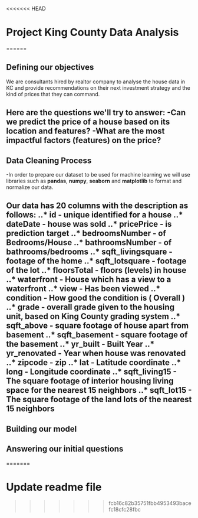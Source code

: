 <<<<<<< HEAD
# Project King County Data Analysis
======

## Defining our objectives
We are consultants hired by realtor company to analyse the house data in KC and provide recommendations on their next investment strategy and the kind of prices that they can command.

Here are the questions we'll try to answer:
-Can we predict the price of a house based on its location and features?
-What are the most impactful factors (features) on the price?
------

## Data Cleaning Process
-In order to prepare our dataset to be used for machine learning we will use libraries such as **pandas**, **numpy**, **seaborn** and **matplotlib** to format and normalize our data.

Our data has 20 columns with the description as follows:
..* id - unique identified for a house
..* dateDate - house was sold
..* pricePrice - is prediction target
..* bedroomsNumber - of Bedrooms/House
..* bathroomsNumber - of bathrooms/bedrooms
..* sqft_livingsquare - footage of the home
..* sqft_lotsquare - footage of the lot
..* floorsTotal - floors (levels) in house
..* waterfront - House which has a view to a waterfront
..* view - Has been viewed
..* condition - How good the condition is ( Overall )
..* grade - overall grade given to the housing unit, based on King County grading system
..* sqft_above - square footage of house apart from basement
..* sqft_basement - square footage of the basement
..* yr_built - Built Year
..* yr_renovated - Year when house was renovated
..* zipcode - zip
..* lat - Latitude coordinate
..* long - Longitude coordinate
..* sqft_living15 - The square footage of interior housing living space for the nearest 15 neighbors
..* sqft_lot15 - The square footage of the land lots of the nearest 15 neighbors
------

## Building our model

## Answering our initial questions

=======
# Update readme file
>>>>>>> fcb16c82b35751fbb4953493bacefc18cfc28fbc
